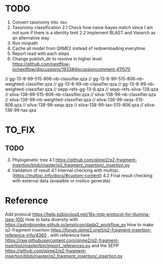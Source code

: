 TODO
====

1. Convert taxonomy into .tsv.
2. Taxonomy classification
  2.1 Check how naive-bayes match since I am not sure if there is a identity limit
  2.2 Implement BLAST and Vsearch as an alternative way
3. Run minpath
4. Cache all model from QIIME2 instead of redownloading everytime.
5. Report read with each steps
6. Change publish_dir to resolve in higher level. https://github.com/nextflow-io/nextflow/discussions/1933#discussioncomment-411570

// gg-13-8-99-515-806-nb-classifier.qza
// gg-13-8-99-515-806-nb-weighted-classifier.qza
// gg-13-8-99-nb-classifier.qza
// gg-13-8-99-nb-weighted-classifier.qza
// sepp-refs-gg-13-8.qza
// sepp-refs-silva-128.qza
// silva-138-99-515-806-nb-classifier.qza
// silva-138-99-nb-classifier.qza
// silva-138-99-nb-weighted-classifier.qza
// silva-138-99-seqs-515-806.qza
// silva-138-99-seqs.qza
// silva-138-99-tax-515-806.qza
// silva-138-99-tax.qza


TO_FIX
=====


## TODO
3. Phylogenetic tree
  4.1 https://github.com/qiime2/q2-fragment-insertion/blob/master/q2_fragment_insertion/_insertion.py
4. Validation of result
  4.1 Internal checking with multiqc. (https://multiqc.info/docs/#custom-content)
  4.2 Final result checking with external data (avaialble or insilico generate)


# Reference
Add protocal https://help.ezbiocloud.net/16s-mtp-protocol-for-illumina-iseq-100/
How to beta diversity with https://astrobiomike.github.io/amplicon/dada2_workflow_ex
How to make q2-fragment insertion https://forum.qiime2.org/t/q2-fragment-insertion-reference-info/4360 , with reference here https://raw.githubusercontent.com/qiime2/q2-fragment-insertion/master/bin/import_references.py
and the SEPP https://github.com/qiime2/q2-fragment-insertion/blob/master/q2_fragment_insertion/_insertion.py
